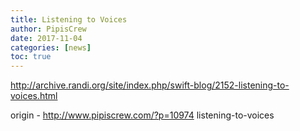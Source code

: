 ```yaml
---
title: Listening to Voices
author: PipisCrew
date: 2017-11-04
categories: [news]
toc: true
---
```


http://archive.randi.org/site/index.php/swift-blog/2152-listening-to-voices.html

origin - http://www.pipiscrew.com/?p=10974 listening-to-voices